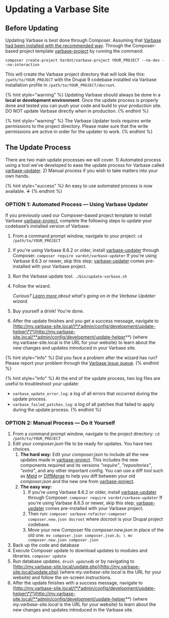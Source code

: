 # Updating a Varbase Site

## Before Updating

Updating Varbase is best done through Composer. Assuming that [Varbase had been installed with the recommended way](../installing-varbase/). Through the Composer-based project template [varbase-project](https://github.com/Vardot/varbase-project) by running the command: 

`composer create-project Vardot/varbase-project YOUR_PROJECT --no-dev --no-interaction`

This will create the Varbase project directory that will look like this: `/path/to/YOUR_PROJECT` with the Drupal 9 codebase installed via Varbase installation profile in `/path/to/YOUR_PROJECT/docroot`.

{% hint style="warning" %}
Updating Varbase should always be done in a **local or development environment**. Once the update process is properly done and tested you can push your code and build to your production site.  
DO NOT update Varbase directly when in production.
{% endhint %}

{% hint style="warning" %}
The Varbase Updater tools requires write permissions to the project directory. Please make sure that the write permissions are active in order for the updater to work.
{% endhint %}

## The Update Process

There are two main update processes we will cover. 1\) Automated process using a tool we've developed to ease the update process for Varbase called [varbase-updater](https://github.com/Vardot/varbase-updater). 2\) Manual process if you wish to take matters into your own hands.

{% hint style="success" %}
An easy to use automated process is now available. **↓**
{% endhint %}

### OPTION 1: Automated Process — Using Varbase Updater

If you previously used our Composer-based project template to install Varbase [varbase-project](https://github.com/Vardot/varbase-project), complete the following steps to update your codebase’s installed version of Varbase:

1. From a command prompt window, navigate to your project: `cd /path/to/YOUR_PROJECT`  
2. If you're using Varbase 8.6.2 or older, install [varbase-updater](https://github.com/Vardot/varbase-updater) through Composer. `composer require vardot/varbase-updater`   If you're using Varbase 8.6.3 or newer, skip this step; [varbase-updater](https://github.com/Vardot/varbase-updater) comes pre-installed with your Varbase project. 
3. Run the Varbase update tool. `./bin/update-varbase.sh`  
4. Follow the wizard.

   _Curious?_ [_Learn more_ ](understanding-varbase-updater-package.md)_about what's going on in the Varbase Updater wizard._

5. Buy yourself a drink! You're done.
6. After the update finishes and you get a success message, navigate to [http://my.varbase-site.local/\*\*admin/config/development/update-helper\*\*](http://my.varbase-site.local/**admin/config/development/update-helper**) \(where my.varbase-site.local is the URL for your website\) to learn about the new changes and updates introduced in your Varbase site.

{% hint style="info" %}
Did you face a problem after the wizard has run? Please report your problem through the [Varbase issue queue](https://www.drupal.org/node/add/project-issue/varbase?component=Updater).
{% endhint %}

{% hint style="info" %}
At the end of the update process, two log files are useful to troubleshoot your update:

* `varbase_update_error.log`: a log of all errors that occurred during the update process.
* `varbase_failed_patches.log`: a log of all patches that failed to apply during the update process.
{% endhint %}

### OPTION 2: Manual Process — Do it Yourself

1. From a command prompt window, navigate to the project directory:  `cd /path/to/YOUR_PROJECT`  
2. Edit your _composer.json_ file to be ready for updates. You have two choices.
   1. **The hard way:** Edit your _composer.json_ to include all the new updates made in [varbase-project](https://github.com/Vardot/varbase-project/blob/8.6.x/composer.json). This includes the new components required and its versions _"require"_, _"repositories"_, _"extra"_, and any other important config. You can use a diff tool such as [Meld](http://meldmerge.org/) or [DiffMerge](https://sourcegear.com/diffmerge/) to help you diff between your old _composer.json_ and the new one from [varbase-project](https://github.com/Vardot/varbase-project/blob/8.6.x/composer.json). 
   2. **The easy way:** 
      1. If you're using Varbase 8.6.2 or older, install [varbase-updater](https://github.com/Vardot/varbase-updater) through Composer. `composer require vardot/varbase-updater`   If you're using Varbase 8.6.3 or newer, skip this step; [varbase-updater](https://github.com/Vardot/varbase-updater) comes pre-installed with your Varbase project. 
      2. Then run: `composer varbase-refactor-composer composer.new.json docroot`  where _docroot_ is your Drupal project codebase. 
      3. Move your new Composer file _composer.new.json_ in place of the old one. `mv composer.json composer.json.b; \ mv composer.new.json composer.json` 
3. Back up the code and database 
4. Execute Composer update to download updates to modules and libraries. `composer update`  
5. Run database updates. `drush updatedb`  or by navigating to [http://my.varbase-site.local/update.php](http://my.varbase-site.local/update.php) \(where _my.varbase-site.local_ is the URL for your website\) and follow the on-screen instructions. 
6. After the update finishes with a success message, navigate to [http://my.varbase-site.local/\*\*admin/config/development/update-helper\*\*](http://my.varbase-site.local/**admin/config/development/update-helper**) \(where _my.varbase-site.local_ is the URL for your website\) to learn about the new changes and updates introduced in the Varbase site.

